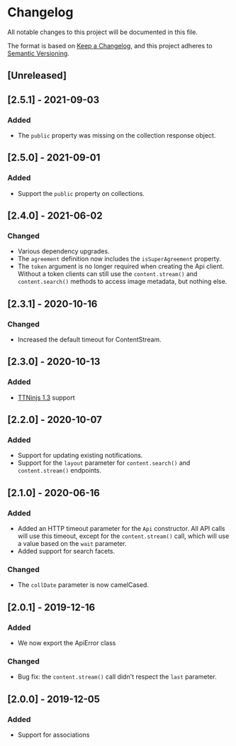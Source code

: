 # Changelog
All notable changes to this project will be documented in this file.

The format is based on [Keep a Changelog](https://keepachangelog.com/en/1.0.0/),
and this project adheres to [Semantic Versioning](https://semver.org/spec/v2.0.0.html).

## [Unreleased]

## [2.5.1] - 2021-09-03
### Added
- The `public` property was missing on the collection response object.

## [2.5.0] - 2021-09-01
### Added
- Support the `public` property on collections.

## [2.4.0] - 2021-06-02
### Changed
- Various dependency upgrades.
- The `agreement` definition now includes the `isSuperAgreement` property.
- The `token` argument is no longer required when creating the Api
  client. Without a token clients can still use the `content.stream()`
  and `content.search()` methods to access image metadata, but nothing
  else.

## [2.3.1] - 2020-10-16
### Changed
- Increased the default timeout for ContentStream.

## [2.3.0] - 2020-10-13
### Added

- [TTNinjs 1.3](https://tt.se/spec/ttninjs/ttninjs-schema_1.3.json) support

## [2.2.0] - 2020-10-07
### Added

- Support for updating existing notifications.
- Support for the `layout` parameter for `content.search()` and
  `content.stream()` endpoints.

## [2.1.0] - 2020-06-16
### Added
- Added an HTTP timeout parameter for the `Api` constructor. All API calls will
  use this timeout, except for the `content.stream()` call, which will use a
  value based on the `wait` parameter.
- Added support for search facets.
### Changed
- The `collDate` parameter is now camelCased.

## [2.0.1] - 2019-12-16
### Added
- We now export the ApiError class
### Changed
- Bug fix: the `content.stream()` call didn't respect the `last` parameter.

## [2.0.0] - 2019-12-05
### Added
- Support for associations
